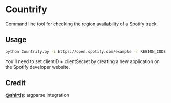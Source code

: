 # Countrify

Command line tool for checking the region availability of a Spotify track.

## Usage

```bash
python Countrify.py -i https://open.spotify.com/example -r REGION_CODE
```
You'll need to set clientID + clientSecret by creating a new application on the 
Spotify developer website.

## Credit

__[@shirtjs](https://twitter.com/shirtjs)__: argparse integration
